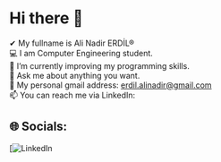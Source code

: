 # Hi there 👋
 ✔ My fullname is Ali Nadir ERDİL®<br>💻 I am Computer Engineering student.<br>📖 I’m currently improving my programming skills.<br>💬 Ask me about anything you want.<br>📩 My personal gmail address: erdil.alinadir@gmail.com <br>📫 You can reach me via LinkedIn: <br>


## 🌐 Socials:
[![LinkedIn](https://www.linkedin.com/in/ali-nadir-erdil-4b24a52b3/) 
